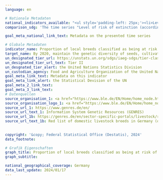 ```yaml
---
language: en    

# Nationale Metadaten    
national_indicators_available: "<ul style='padding-left: 25px;'><li>Level of risk of extinction (according to FAO classification)</li> <li> Level of risk of extinction (according to national classification)</li> <li> Local livestock breeds (horses, cows, pigs, sheep and goats)</li></ul>"    
comparison_sdg: 'The time series "Level of risk of extinction (according to FAO classification)" is compliant with the UN metadata. The time series "Local livestock breeds (horses, cows, pigs, sheep and goats)" and "Level of risk of extinction (according to national classification)" provide additional information.'    

goal_meta_national_link_text: Metadata on the presented time series    

# Globale Metadaten    
indicator_name: Proportion of local breeds classified as being at risk of extinction    
target_name: By 2020, maintain the genetic diversity of seeds, cultivated plants and farmed and domesticated animals and their related wild species, including through soundly managed and diversified seed and plant banks at the national, regional and international levels, and promote access to and fair and equitable sharing of benefits arising from the utilization of genetic resources and associated traditional knowledge, as internationally agreed    
un_designated_tier_url: https://unstats.un.org/sdgs/iaeg-sdgs/tier-classification/    
un_designated_tier_url_text: Tier II    
un_desgnated_tier_alert: the United Nations Statistics Division    
un_custodian_agency: Food and Agriculture Organization of the United Nations (FAO)    
goal_meta_link_text: Metadata on this indicator    
goal_meta_link_alert: the Statistical Devision of the UN    
goal_meta_2_link_text:     
goal_meta_3_link_text:         
# Datenquellen
source_organisation_1: <a href="https://www.ble.de/EN/Home/home_node.html" target="_blank"> Federal Office for Agriculture and Food </a>
source_organisation_logo_1: <a href="https://www.ble.de/EN/Home/home_node.html" target="_blank"><img src="https://sdg-indikatoren.de/public/OrgImgEn/ble.png" alt="Logo ble" style="height:60px; width:148px"/></a>
source_url_1: https://www.genres.de/en/
source_url_text_1: Information System Genetic Resources (GENRES)
source_url_1b: https://genres.de/en/sector-specific-portals/livestock/red-list-of-livestock-breeds/
source_url_text_1b: Red list of domestic livestock breeds in Germany (only available in German)
    
    
copyright: '&copy; Federal Statistical Office (Destatis), 2024'    
data_footnote:     

# Grafik Eigenschaften    
graph_title: Proportion of local breeds classified as being at risk of extinction
graph_subtitle:     

national_geographical_coverage: Germany    
data_last_update: 2024/01/17    
---
```


<span></span>